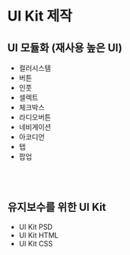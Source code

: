 # UI Kit 제작

## UI 모듈화 (재사용 높은 UI)

- 컬러시스템
- 버튼
- 인풋
- 셀렉트
- 체크박스
- 라디오버튼
- 네비게이션
- 아코디언
- 탭
- 팝업

<br>
<br>

## 유지보수를 위한 UI Kit

- UI Kit PSD
- UI Kit HTML
- UI Kit CSS

<br>
<br>